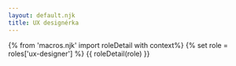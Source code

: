 ```yaml
---
layout: default.njk
title: UX designérka
---
```

{% from 'macros.njk' import roleDetail with context%}
{% set role = roles['ux-designer'] %}
{{ roleDetail(role) }}